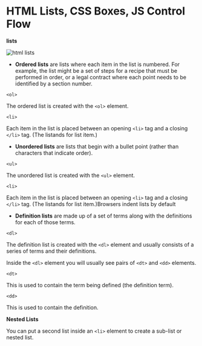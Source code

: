 # HTML Lists, CSS Boxes, JS Control Flow

**lists**

![html lists](https://careerkarma.com/blog/wp-content/uploads/2020/02/HTML-LISTS.jpg)

- **Ordered lists** are lists where each item in the list is numbered. For example, the list might be a set of steps for a recipe that must be performed in order, or a legal contract where each point needs to be identified by a section number.

```<ol>```

The ordered list is created with the ```<ol>``` element.

```<li>```

Each item in the list is placed between an opening ```<li>``` tag and a closing ```</li>``` tag. (The listands for list item.)

- **Unordered lists** are lists that begin with a bullet point (rather than characters that indicate order).

```<ul>```

The unordered list is created with the ```<ul>``` element.

```<li>```

Each item in the list is placed between an opening ```<li>``` tag and a closing ```</li>``` tag. (The listands for list item.)Browsers indent lists by default

- **Definition lists** are made up of a set of terms along with the definitions for each of those terms.

```<dl>```

The definition list is created with the ```<dl>``` element and usually consists of a series of terms and their definitions.

Inside the ```<dl>``` element you will usually see pairs of ```<dt>``` and ```<dd>``` elements.

```<dt>```

This is used to contain the term being defined (the definition term).

```<dd>```

This is used to contain the definition.

**Nested Lists**

You can put a second list inside an ```<li>``` element to create a sub-list or nested list.

